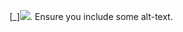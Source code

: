 [_]<img src ="https://drive.google.com/file/d/1B7mlptWiKKDAa_cRjfHHOJmtxYfeUoDm/view?usp=sharing">. Ensure you include some alt-text.
